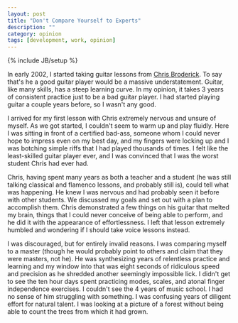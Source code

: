 ```yaml
---
layout: post
title: "Don't Compare Yourself to Experts"
description: ""
category: opinion
tags: [development, work, opinion]
---
```

{% include JB/setup %}

In early 2002, I started taking guitar lessons from [Chris Broderick](). To say that's he a good guitar player would be a massive understatement. Guitar, like many skills, has a steep learning curve. In my opinion, it takes 3 years of consistent practice just to be a bad guitar player. I had started playing guitar a couple years before, so I wasn't any good.

I arrived for my first lesson with Chris extremely nervous and unsure of myself. As we got started, I couldn't seem to warm up and play fluidly. Here I was sitting in front of a certified bad-ass, someone whom I could never hope to impress even on my best day, and my fingers were locking up and I was botching simple riffs that I had played thousands of times. I felt like the least-skilled guitar player ever, and I was convinced that I was the worst student Chris had ever had.

Chris, having spent many years as both a teacher and a student (he was still talking classical and flamenco lessons, and probably still is), could tell what was happening. He knew I was nervous and had probably seen it before with other students. We discussed my goals and set out with a plan to accomplish them. Chris demonstrated a few things on his guitar that melted my brain, things that I could never conceive of being able to perform, and he did it with the appearance of effortlessness. I left that lesson extremely humbled and wondering if I should take voice lessons instead.

I was discouraged, but for entirely invalid reasons. I was comparing myself to a master (though he would probably point to others and claim that they were masters, not he). He was synthesizing years of relentless practice and learning and my window into that was eight seconds of ridiculous speed and precision as he shredded another seemingly impossible lick. I didn't get to see the ten hour days spent practicing modes, scales, and atonal finger independence exercises. I couldn't see the 4 years of music school. I had no sense of him struggling with something. I was confusing years of diligent effort for natural talent. I was looking at a picture of a forest without being able to count the trees from which it had grown.

